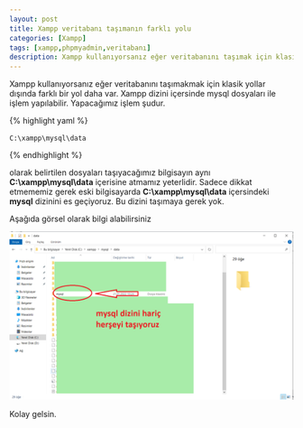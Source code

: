 ```yaml
---
layout: post
title: Xampp veritabanı taşımanın farklı yolu
categories: [Xampp]
tags: [xampp,phpmyadmin,veritabanı]
description: Xampp kullanıyorsanız eğer veritabanını taşımak için klasik yollar dışında farklı bir yol daha var. Xampp dizini içersinde mysql dosyaları ile işlem yapılabilir.
---
```


Xampp kullanıyorsanız eğer veritabanını taşımakmak için klasik yollar dışında farklı bir yol daha var.
Xampp dizini içersinde mysql dosyaları ile işlem yapılabilir. Yapacağımız işlem şudur.


{% highlight yaml %}

    C:\xampp\mysql\data

{% endhighlight %}

olarak belirtilen dosyaları taşıyacağımız bilgisayın aynı **C:\xampp\mysql\data** içerisine atmamız yeterlidir.
Sadece dikkat etmememiz gerek eski bilgisayarda **C:\xampp\mysql\data** içersindeki **mysql** dizinini es geçiyoruz. Bu dizini
taşımaya gerek yok.

Aşağıda görsel olarak bilgi alabilirsiniz

<img src="https://raw.githubusercontent.com/ferhatakbulut/ferhatakbulut.github.io/main/image/xampp1.png">

Kolay gelsin.


